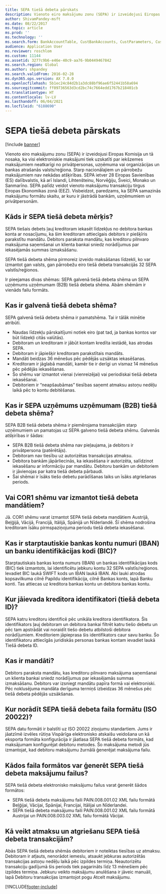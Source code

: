 ```yaml
---
title: SEPA tiešā debeta pārskats
description: Vienoto eiro maksājumu zonu (SEPA) ir izveidojusi Eiropas Komisija un tā nosaka, ka visi elektroniskie maksājumi tiek uzskatīti par iekšzemes maksājumiem neatkarīgi no privātpersonas, uzņēmuma vai organizācijas un bankas atrašanās valsts/reģiona. Starp nacionālajiem un pārrobežu maksājumiem nav nekādas atšķirības. SEPA ietver 28 Eiropas Savienības (ES) dalībvalstis, kā arī Islandi, Lihtenšteinu, Norvēģiju, Šveici, Monako un Sanmarīno. SEPA palīdz veidot vienoto maksājumu transakciju tirgus Eiropas Ekonomikas zonā (EEZ). Visbeidzot, paredzams, ka SEPA samazinās maksājumu formātu skaitu, ar kuru ir jāstrādā bankām, uzņēmumiem un privātpersonām.
author: ShivamPandey-msft
ms.date: 08/22/2017
ms.topic: article
ms.prod: ''
ms.technology: ''
ms.search.form: BankAccountTable, CustBankAccounts, CustParameters, CustTable
audience: Application User
ms.reviewer: roschlom
ms.custom: 11144
ms.assetid: 3277c9b6-e46e-40c9-aa76-9b0449467842
ms.search.region: Global
ms.author: shpandey
ms.search.validFrom: 2016-02-28
ms.dyn365.ops.version: AX 7.0.0
ms.openlocfilehash: 5b1ec24c84d2b1a3dc88bf96ae6f52441b58a694
ms.sourcegitcommit: ff09736563d3cd2bc74c7664edd1767b218401cb
ms.translationtype: HT
ms.contentlocale: lv-LV
ms.lasthandoff: 06/04/2021
ms.locfileid: "6188690"
---
```

# <a name="sepa-direct-debit-overview"></a>SEPA tiešā debeta pārskats

[!include [banner](../includes/banner.md)]

Vienoto eiro maksājumu zonu (SEPA) ir izveidojusi Eiropas Komisija un tā nosaka, ka visi elektroniskie maksājumi tiek uzskatīti par iekšzemes maksājumiem neatkarīgi no privātpersonas, uzņēmuma vai organizācijas un bankas atrašanās valsts/reģiona. Starp nacionālajiem un pārrobežu maksājumiem nav nekādas atšķirības. SEPA ietver 28 Eiropas Savienības (ES) dalībvalstis, kā arī Islandi, Lihtenšteinu, Norvēģiju, Šveici, Monako un Sanmarīno. SEPA palīdz veidot vienoto maksājumu transakciju tirgus Eiropas Ekonomikas zonā (EEZ). Visbeidzot, paredzams, ka SEPA samazinās maksājumu formātu skaitu, ar kuru ir jāstrādā bankām, uzņēmumiem un privātpersonām.   

## <a name="what-is-the-goal-of-sepa-direct-debits"></a>Kāds ir SEPA tiešā debeta mērķis?

SEPA tiešais debets ļauj kreditoram iekasēt līdzekļus no debitora bankas konta ar nosacījumu, ka šim kreditoram attiecīgais debitors ir piešķīris parakstītu mandātu. Debitors paraksta mandātu, kas kreditoru pilnvaro maksājuma saņemšanai un klienta bankai sniedz norādījumus par iekasējamās summas izmaksāšanu. 

SEPA tiešā debeta shēma pirmoreiz izveido maksāšanas līdzekli, ko var izmantot gan valsts, gan pārrobežu eiro tiešā debeta transakcijās 32 SEPA valstīs/reģionos. 

Ir pieejamas divas shēmas: SEPA galvenā tiešā debeta shēma un SEPA uzņēmums uzņēmumam (B2B) tiešā debeta shēma. Abām shēmām ir vienāds failu formāts.

## <a name="what-is-the-core-direct-debit-scheme"></a>Kas ir galvenā tiešā debeta shēma?
SEPA galvenā tiešā debeta shēma ir pamatshēma. Tai ir tālāk minētie atribūti.
-   Naudas līdzekļu pārskaitījumi notiek eiro (pat tad, ja bankas kontos var būt līdzekļi citās valūtās).
-   Debitoram un kreditoram ir jābūt kontam kredīta iestādē, kas atrodas SEPA.
-   Debitoram ir jāpiešķir kreditoram parakstītais mandāts.
-   Mandāti beidzas 36 mēnešus pēc pēdējās uzsāktas iekasēšanas.
-   Kreditoram ir jāglabā mandāti, kamēr tie ir derīgi un vismaz 14 mēnešus pēc pēdējās iekasēšanas.
-   Šo shēmu var izmantot vienai (vienreizējai) vai periodiskai tiešā debeta iekasēšanai.
-   Debitoriem ir “neapšaubāmas” tiesības saņemt atmaksu astoņu nedēļu laikā pēc to kontu debitēšanas.

## <a name="what-is-the-sepa-business-to-business-b2b-direct-debit-scheme"></a>Kas ir SEPA uzņēmums uzņēmumam (B2B) tiešā debeta shēma?
SEPA B2B tiešā debeta shēma ir piemērojama transakcijām starp uzņēmumiem un pamatojas uz SEPA galveno tiešā debeta shēmu. Galvenās atšķirības ir šādas:
-   SEPA B2B tiešā debeta shēma nav pieļaujama, ja debitors ir privātpersona (patērētājs).
-   Debitoram nav tiesību uz autorizētas transakcijas atmaksu.
-   Debitora bankām jāpārliecinās, ka iekasēšana ir autorizēta, salīdzinot iekasēšanu ar informāciju par mandātu. Debitoru bankām un debitoriem ir jāvienojas par katra tiešā debeta pārbaudi.
-   Šai shēmai ir īsāks tiešo debetu parādīšanas laiks un īsāks atgriešanas periods.

## <a name="can-i-use-the-cor1-scheme-for-direct-debit-mandates"></a>Vai COR1 shēmu var izmantot tiešā debeta mandātiem?
Jā. COR1 shēmu varat izmantot SEPA tiešā debeta mandātiem Austrijā, Beļģijā, Vācijā, Francijā, Itālijā, Spānijā un Nīderlandē. Šī shēma nodrošina kreditoram īsāku pirmspaziņojuma periodu tiešā debeta iekasēšanai.

## <a name="what-are-international-bank-account-numbers-iban-and-bank-identifier-codes-bic"></a>Kas ir starptautiskie bankas kontu numuri (IBAN) un banku identifikācijas kodi (BIC)?
Starptautiskais bankas konta numurs (IBAN) un bankas identifikācijas kods (BIC) tiek izmantots, lai identificētu jebkuru kontu 32 SEPA valstīs/reģionos. Ievadiet BIC laukā SWIFT kods un IBAN laukā IBAN. Abi lauki atrodas kopsavilkuma cilnē Papildu identifikācija, cilnē Bankas konts, lapā Banku konti. Tas attiecas uz kreditora bankas kontu un debitora bankas kontu.

## <a name="where-do-i-enter-creditor-identifiers-direct-debit-ids"></a>Kur jāievada kreditora identifikatori (tiešā debeta ID)?
SEPA katru kreditoru identificē pēc unikāla kreditora identifikatora. Šis identifikators ļauj debitoram un debitora bankai filtrēt katru tiešo debetu un pēc tam apstrādāt vai noraidīt tiešo debetu atbilstoši debitora norādījumiem. Kreditoriem jāpieprasa šis identifikators caur savu banku. Šo identifikatoru attiecīgās juridiskās personas bankas kontam ievadiet laukā Tiešā debeta ID.

## <a name="what-are-mandates"></a>Kas ir mandāti?
Debitors paraksta mandātu, kas kreditoru pilnvaro maksājuma saņemšanai un klienta bankai sniedz norādījumus par iekasējamās summas izmaksāšanu. Debitors var izsniegt mandātu papīra formā vai elektroniski. Pēc noklusējuma mandāta derīguma termiņš izbeidzas 36 mēnešus pēc tiešā debeta pēdējās uzsākšanas.

## <a name="where-do-i-specify-the-sepa-direct-debit-file-format-iso-20022"></a>Kur norādīt SEPA tiešā debeta faila formātu (ISO 20022)?
SEPA datu formāti ir balstīti uz ISO 20022 ziņojumu standartiem. Jums ir jāatzīmē izvēles rūtiņa Vispārīga elektronisko atskaišu veidošana un kā eksporta formāta konfigurācija ir jāatlasa SEPA tiešā debeta formāts, kad maksājumam konfigurējat debitoru metodes. Šo maksājuma metodi jūs izmantojat, kad debitoru maksājumu žurnālā ģenerējat maksājuma failu.

## <a name="in-what-file-formats-can-i-generate-sepa-direct-debit-payment-files"></a>Kādos faila formātos var ģenerēt SEPA tiešā debeta maksājumu failus?
SEPA tiešā debeta elektronisko maksājumu failus varat ģenerēt šādos formātos:
-   SEPA tiešā debeta maksājumu faili PAIN.008.001.02 XML failu formātā Beļģijai, Vācijai, Spānijai, Francijai, Itālijai un Nīderlandei.
-   SEPA tiešā debeta maksājumu faili PAIN.008.001.02 XML failu formātā Austrijai un PAIN.008.003.02 XML failu formātā Vācijai.

## <a name="how-do-refunds-and-returns-work-with-sepa-direct-debits"></a>Kā veikt atmaksu un atgriešanu SEPA tiešā debeta transakcijām?
Abās SEPA tiešā debeta shēmās debitoriem ir noteiktas tiesības uz atmaksu. Debitoram ir atļauts, nenorādot iemeslu, atsaukt jebkuras autorizētās transakcijas astoņu nedēļu laikā pēc izpildes termiņa. Neautorizētu transakciju gadījumā šis periods tiek pagarināts līdz 13 mēnešiem pēc izpildes termiņa. Jebkuru veikto maksājumu anulēšana ir jāveic manuāli, lapā Debitoru transakcijas izmantojot pogu Atcelt maksājumu.







[!INCLUDE[footer-include](../../includes/footer-banner.md)]